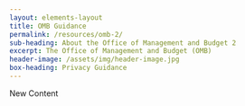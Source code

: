 ```yaml
---
layout: elements-layout
title: OMB Guidance
permalink: /resources/omb-2/
sub-heading: About the Office of Management and Budget 2
excerpt: The Office of Management and Budget (OMB) 
header-image: /assets/img/header-image.jpg
box-heading: Privacy Guidance
---
```


New Content
